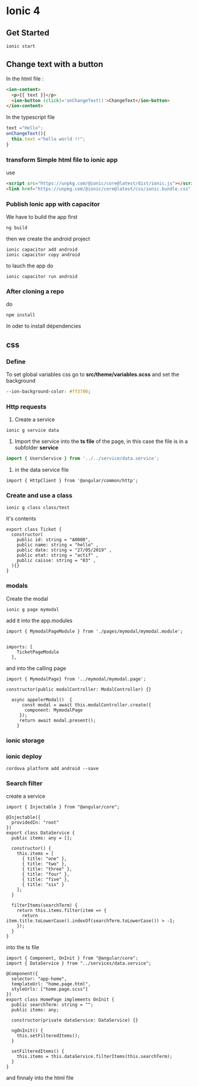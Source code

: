 # Ionic 4

## Get Started

```console
ionic start
```

## Change text with a button

In the html file :

```html
<ion-content>
  <p>{{ text }}</p>
  <ion-button (click)='onChangeText()'>ChangeText</ion-button>
</ion-content>
```

In the typescript file

```ts
text ="Hello";
onChangeText(){
  this.text ="hello world !!";
}
```

### transform Simple html file to ionic app

use

```html
<script src="https://unpkg.com/@ionic/core@latest/dist/ionic.js"></script>
<link href="https://unpkg.com/@ionic/core@latest/css/ionic.bundle.css" rel="stylesheet">
```

### Publish Ionic app with capacitor

We have to build the app first

```console
ng build
```

then we create the android project

```console
ionic capacitor add android
ionic capacitor copy android
```

to lauch the app do

```console
ionic capacitor run android
```

### After cloning a repo

do

```console
npm install
```

In oder to install dépendencies

## css

### Define

To set global variables css go to **src/theme/variables.scss** and set the background

```css
--ion-background-color: #ff3700;
```

### Http requests

1. Create a service
   
```console
ionic g service data
```

1. Import the service into the **ts file** of the page, in this case the file is in a subfolder **service**
   
```ts
import { UsersService } from '../../service/data.service';

```

1. in the data service file

```
import { HttpClient } from '@angular/common/http';
```


### Create and use a class
```
ionic g class class/test
```
it's contents
```
export class Ticket {
  constructor(
    public id: string = "A0000",
    public name: string = "hello" ,
    public date: string = "27/05/2019" ,
    public etat: string = "actif" ,
    public caisse: string = "03" ,
  ){}
}
```

### modals
Create the modal
```
ionic g page mymodal
```
add it into the app.modules
```
import { MymodalPageModule } from './pages/mymodal/mymodal.module';


imports: [
    TicketPageModule
  ],
```
and into the calling page
```
import { MymodalPage} from '../mymodal/mymodal.page';

constructor(public modalController: ModalController) {}

  async appelerModal()  {
      const modal = await this.modalController.create({
       component: MymodalPage
     });
     return await modal.present();
    }
```

### ionic storage


### ionic deploy
```
cordova platform add android --save
```

### Search filter
create a service
```
import { Injectable } from "@angular/core";

@Injectable({
  providedIn: "root"
})
export class DataService {
  public items: any = [];

  constructor() {
    this.items = [
      { title: "one" },
      { title: "two" },
      { title: "three" },
      { title: "four" },
      { title: "five" },
      { title: "six" }
    ];
  }

  filterItems(searchTerm) {
    return this.items.filter(item => {
      return item.title.toLowerCase().indexOf(searchTerm.toLowerCase()) > -1;
    });
  }
}
```
into the ts file
```
import { Component, OnInit } from "@angular/core";
import { DataService } from "../services/data.service";

@Component({
  selector: "app-home",
  templateUrl: "home.page.html",
  styleUrls: ["home.page.scss"]
})
export class HomePage implements OnInit {
  public searchTerm: string = "";
  public items: any;

  constructor(private dataService: DataService) {}

  ngOnInit() {
    this.setFilteredItems();
  }

  setFilteredItems() {
    this.items = this.dataService.filterItems(this.searchTerm);
  }
}
```
and finnaly into the html file
```

```
